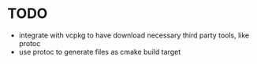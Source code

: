 # TODO

- integrate with vcpkg to have download necessary
  third party tools, like protoc
- use protoc to generate files as cmake build target